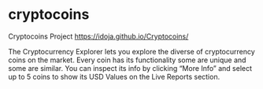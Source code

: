 # cryptocoins
Cryptocoins Project
https://idoja.github.io/Cryptocoins/

The Cryptocurrency Explorer lets you explore the diverse of cryptocurrency coins on the market.
Every coin has its functionality some are unique and some are similar.
You can inspect its info by clicking “More Info” and select up to 5 coins to show its USD Values on the Live Reports section.
